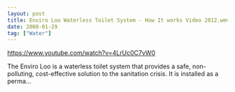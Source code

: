 ```yaml
---
layout: post
title: Enviro Loo Waterless Toilet System - How It works Video 2012.wmv
date: 2008-01-29
tag: ["Water"]
---
```


https://www.youtube.com/watch?v=4LrUc0C7vW0  

The Enviro Loo is a waterless toilet system that provides a safe, non-polluting, cost-effective solution to the sanitation crisis. It is installed as a perma...